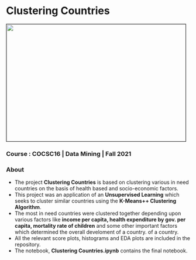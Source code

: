 # Clustering Countries
<img src = "https://github.com/TheGupta2012/Clustering-Countries/blob/master/EDA%20scatter%20Plots/income_health_fert_and_mort.png" width = 490px height = 320px border = 1px> <br>
### Course : COCSC16 | Data Mining | Fall 2021
### About
- The project **Clustering Countries** is based on clustering various in need countries on the basis of health based and socio-economic factors.
- This project was an application of an **Unsupervised Learning**  which seeks to cluster similar countries using the **K-Means++ Clustering Algorithm**.
- The most in need countries were clustered together depending upon various factors like **income per capita, health expenditure by gov.
per capita, mortality rate of children** and some other important factors which determined the overall develoment of a country. 
of a country.
- All the relevant score plots, histograms and EDA plots are included in the repository.
- The notebook, **Clustering Countries.ipynb** contains the final notebook.
